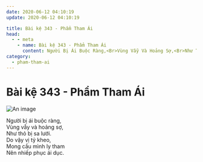```yaml
---
date: 2020-06-12 04:10:19
update: 2020-06-12 04:10:19

title: Bài kệ 343 - Phẩm Tham Ái
head:
  - - meta
    - name: Bài kệ 343 - Phẩm Tham Ái
      content: Người Bị Ái Buộc Ràng,<Br>Vùng Vẫy Và Hoảng Sợ,<Br>Như Thỏ Bị Sa Lưới.<Br>Do Vậy Vị Tỷ Kheo,<Br>Mong Cầu Mình Ly Tham<Br>Nên Nhiếp Phục Ái Dục.<Br>
category:
  - pham-tham-ai
---
```


# Bài kệ 343 - Phẩm Tham Ái

![An image](/img/pham-tham-ai/pham-tham-ai-343.jpg)

Người bị ái buộc ràng,<br>Vùng vẫy và hoảng sợ,<br>Như thỏ bị sa lưới.<br>Do vậy vị tỷ kheo,<br>Mong cầu mình ly tham<br>Nên nhiếp phục ái dục.<br>
